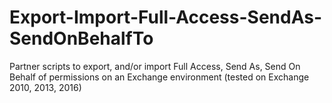 # Export-Import-Full-Access-SendAs-SendOnBehalfTo
Partner scripts to export, and/or import Full Access, Send As, Send On Behalf of permissions on an Exchange environment (tested on Exchange 2010, 2013, 2016)
